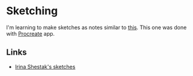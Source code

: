 # Sketching

I'm learning to make sketches as notes similar to [this](https://twitter.com/_lrlna/status/1129361644134567936). This one was done with [Procreate](https://procreate.art) app.

## Links

- [Irina Shestak's sketches](https://github.com/lrlna/sketchin#readme)
